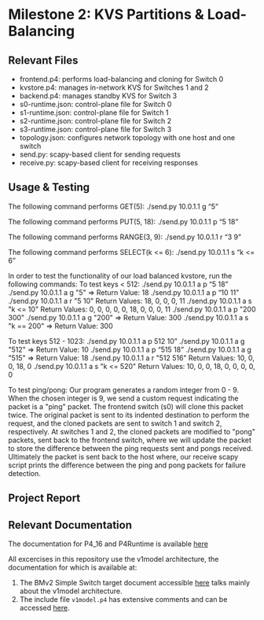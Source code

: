 # Milestone 2: KVS Partitions & Load-Balancing

## Relevant Files

* frontend.p4: performs load-balancing and cloning for Switch 0
* kvstore.p4: manages in-network KVS for Switches 1 and 2
* backend.p4: manages standby KVS for Switch 3
* s0-runtime.json: control-plane file for Switch 0
* s1-runtime.json: control-plane file for Switch 1
* s2-runtime.json: control-plane file for Switch 2
* s3-runtime.json: control-plane file for Switch 3
* topology.json: configures network topology with one host and one switch
* send.py: scapy-based client for sending requests
* receive.py: scapy-based client for receiving responses

## Usage & Testing

The following command performs GET(5):
./send.py 10.0.1.1 g “5”

The following command performs PUT(5, 18):
./send.py 10.0.1.1 p “5 18”

The following command performs RANGE(3, 9):
./send.py 10.0.1.1 r “3 9”

The following command performs SELECT(k <= 6):
./send.py 10.0.1.1 s “k <= 6”

In order to test the functionality of our load balanced kvstore, run the
following commands:
  To test keys < 512:
    ./send.py 10.0.1.1 a p “5 18”
    ./send.py 10.0.1.1 a g "5" => Return Value: 18
    ./send.py 10.0.1.1 a p “10 11”
    ./send.py 10.0.1.1 a r "5 10"
      Return Values: 18, 0, 0, 0, 11
    ./send.py 10.0.1.1 a s "k <= 10"
      Return Values: 0, 0, 0, 0, 0, 18, 0, 0, 0, 11
    ./send.py 10.0.1.1 a p "200 300"
    ./send.py 10.0.1.1 a g "200" => Return Value: 300
    ./send.py 10.0.1.1 a s "k == 200" => Return Value: 300

  To test keys 512 - 1023:
    ./send.py 10.0.1.1 a p 512 10”
    ./send.py 10.0.1.1 a g "512" => Return Value: 10
    ./send.py 10.0.1.1 a p “515 18”
    ./send.py 10.0.1.1 a g "515" => Return Value: 18
    ./send.py 10.0.1.1 a r "512 516"
      Return Values: 10, 0, 0, 18, 0
    ./send.py 10.0.1.1 a s "k <= 520"
      Return Values: 10, 0, 0, 18, 0, 0, 0, 0, 0

  To test ping/pong:
    Our program generates a random integer from 0 - 9. When the chosen integer
    is 9, we send a custom request indicating the packet is a "ping" packet.
    The frontend switch (s0) will clone this packet twice. The original packet
    is sent to its indented destination to perform the request, and the
    cloned packets are sent to switch 1 and switch 2, respectively. At switches
    1 and 2, the cloned packets are modified to "pong" packets, sent back to
    the frontend switch, where we will update the packet to store the difference
    between the ping requests sent and pongs received. Ultimately the packet is
    sent back to the host where, our receive scapy script prints the difference
    between the ping and pong packets for failure detection.


## Project Report



## Relevant Documentation

The documentation for P4_16 and P4Runtime is available [here](https://p4.org/specs/)

All excercises in this repository use the v1model architecture, the documentation for which is available at:
1. The BMv2 Simple Switch target document accessible [here](https://github.com/p4lang/behavioral-model/blob/master/docs/simple_switch.md) talks mainly about the v1model architecture.
2. The include file `v1model.p4` has extensive comments and can be accessed [here](https://github.com/p4lang/p4c/blob/master/p4include/v1model.p4).
